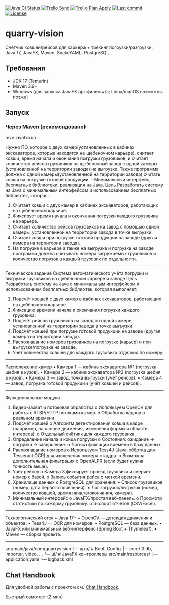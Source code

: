 <p align="left">
  <!-- Java CI -->
  <a href="https://github.com/Bakhman/quarry-vision/actions/workflows/ci.yaml">
    <img src="https://github.com/Bakhman/quarry-vision/actions/workflows/ci.yaml/badge.svg?branch=main" alt="Java CI Status" />
  </a>
  <!-- Trello Sync -->
  <a href="https://github.com/Bakhman/quarry-vision/actions/workflows/trello-sync.yaml">
    <img src="https://github.com/Bakhman/quarry-vision/actions/workflows/trello-sync.yaml/badge.svg?branch=main" alt="Trello Sync" />
  </a>
  <!-- Trello Plan Apply -->
  <a href="https://github.com/Bakhman/quarry-vision/actions/workflows/trello-plan-apply.yaml">
    <img src="https://github.com/Bakhman/quarry-vision/actions/workflows/trello-plan-apply.yaml/badge.svg?branch=main" alt="Trello Plan Apply" />
  </a>
	<!-- Last commit -->
  <a href="https://github.com/Bakhman/quarry-vision/commits/main">
    <img src="https://img.shields.io/github/last-commit/Bakhman/quarry-vision/main.svg" alt="Last commit" />
  </a>
  <!-- License -->
  <a href="https://github.com/Bakhman/quarry-vision/blob/main/LICENSE">
    <img src="https://img.shields.io/github/license/Bakhman/quarry-vision.svg" alt="License" />
  </a>
</p>

# quarry-vision

Счётчик ковшей/рейсов для карьера + трекинг погрузки/разгрузки. Java 17, JavaFX, Maven, SnakeYAML, PostgreSQL.

## Требования
- JDK 17 (Temurin)
- Maven 3.9+
- Windows (для запуска JavaFX профилем `win`; Linux/macOS возможны позже)

## Запуск
### Через Maven (рекомендовано)

mvn javafx:run

Нужно ПО, которое с двух камер(установленных в кабинах экскаваторов, которые
находятся на щебеночном карьере), считает ковши, время начала и окончания погрузки грузовиков, 
и считает количество рейсов грузовиков на щебеночный завод с одной камеры
(установленной на территории завода) на выгрузке. Также программа должна с одной 
камеры(установленной на территории завода) считать ковши на погрузке готовой продукции. - Минимальный интерфейс, бесплатные библиотеки, реализация на Java. Цель Разработать систему на Java с минимальным интерфейсом и использованием бесплатных библиотек, которая: 
1. Считает ковши с двух камер в кабинах экскаваторов, работающих на щебёночном карьере.
2. Фиксирует время начала и окончания погрузки каждого грузовика на карьере.
3. Считает количество рейсов грузовиков на завод с помощью одной камеры, установленной на территории завода в точке выгрузки.
4. Считает ковши при погрузке готовой продукции на заводе (другая камера на территории завода).
5. На погрузке в карьере а также на выгрузке и погрузке на заводе программа должна считывать номера загружаемых грузовиков и количество погрузок в каждый грузовик по отдельности. 

________________________________________
Техническое задание
Система автоматического учёта погрузки и выгрузки грузовиков на щебёночном карьере и заводе
Цель
Разработать систему на Java с минимальным интерфейсом и использованием бесплатных библиотек, которая выполняет:
1.	Подсчёт ковшей с двух камер в кабинах экскаваторов, работающих на щебёночном карьере.
2.	Фиксацию времени начала и окончания погрузки каждого грузовика.
3.	Подсчёт рейсов грузовиков на завод по одной камере, установленной на территории завода в точке выгрузки.
4.	Подсчёт ковшей при погрузке готовой продукции на заводе (другая камера на территории завода).
5.	Распознавание номеров грузовиков на погрузке (карьер) и при выгрузке/погрузке на заводе.
6.	Учёт количества ковшей для каждого грузовика отдельно по номеру.
________________________________________
Расположение камер
•	Камера 1 — кабина экскаватора №1 (погрузка щебня в кузов).
•	Камера 2 — кабина экскаватора №2 (погрузка щебня в кузов).
•	Камера 3 — завод, точка выгрузки (учёт рейсов).
•	Камера 4 — завод, погрузка готовой продукции (учёт ковшей и рейсов).
________________________________________
Функциональные модули
1.	Видео-захват и потоковая обработка
o	Используем OpenCV для работы с RTSP/HTTP потоками камер.
o	Обработка кадров в реальном времени.
2.	Подсчёт ковшей
o	Алгоритм детектирования ковша в кадре (например, на основе движения, изменения формы и области интереса).
o	Отдельный счётчик для каждого грузовика.
3.	Определение начала и конца погрузки
o	Состояния: ожидание → погрузка → завершение.
o	Логика фиксации времени в базу данных.
4.	Распознавание номеров
o	Используем Tess4J (Java-обёртка для Tesseract OCR) для извлечения номера с кадра.
o	Возможна дополнительная фильтрация с OpenALPR (если будет нужна точность выше).
5.	Учёт рейсов
o	Камера 3 фиксирует проезд грузовика и сверяет номер с базой.
o	Запись события рейса с меткой времени.
6.	Хранилище данных
o	PostgreSQL для хранения:
	▪︎ Список грузовиков (номер, дата первого появления).
	▪︎ Лог загрузок/выгрузок (номер, количество ковшей, время начала/окончания, камера).
7.	Минимальный интерфейс
o	JavaFX/простая веб-панель.
o	Просмотр статистики по каждому грузовику.
o	Экспорт отчётов (CSV/Excel).
________________________________________
Технологический стек
•	Java 17+
•	OpenCV — детекция движения и объектов.
•	Tess4J — OCR для номеров.
•	PostgreSQL — база данных.
•	JavaFX или минимальный веб-интерфейс (Spring Boot + Thymeleaf).
•	Maven — сборка проекта.
________________________________________

src/main/java/com/quarryvision
  ├─ app/        # Boot, Config
  ├─ core/       # db, importer, video, ...
  └─ ui/         # JavaFX контроллеры
src/main/resources/
  ├─ application.yaml
  └─ logback.xml

## Chat Handbook

Для удобной работы с проектом см. [Chat Handbook](docs/chat-handbook.md).

Быстрый самотест (2 мин)
